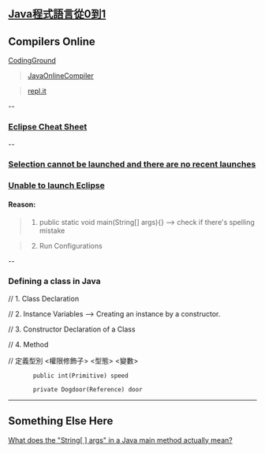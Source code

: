 ## [Java程式語言從0到1](https://hahow.in/courses/5892e48a5f188a07007f7013/assignments)

## Compilers Online

[CodingGround](https://www.tutorialspoint.com/codingground.htm)
> [JavaOnlineCompiler](https://www.tutorialspoint.com/compile_java8_online.php)


> [repl.it](https://repl.it/languages)

--

### [Eclipse Cheat Sheet](https://www.shortcutfoo.com/app/dojos/eclipse-win/cheatsheet)


-- 

### [Selection cannot be launched and there are no recent launches](https://stackoverflow.com/questions/9240333/selection-cannot-be-launched-and-there-are-no-recent-launches-when-eclipse-for)

### [Unable to launch Eclipse](https://www.youtube.com/watch?v=XbIyip3WtNw)

#### Reason:
> 1. public static void main(String[] args){} --> check if there's spelling mistake

> 2. Run Configurations

--

### Defining a class in Java

// 1. Class Declaration

// 2. Instance Variables --> Creating an instance by a constructor.

// 3. Constructor Declaration of a Class

// 4. Method


// 定義型別 <權限修飾子> <型態> <變數>

           public int(Primitive) speed

           private Dogdoor(Reference) door 

---



## Something Else Here

[What does the "String[ ] args" in a Java main method actually mean?](https://www.quora.com/What-does-the-String-args-in-a-Java-main-method-actually-mean)

